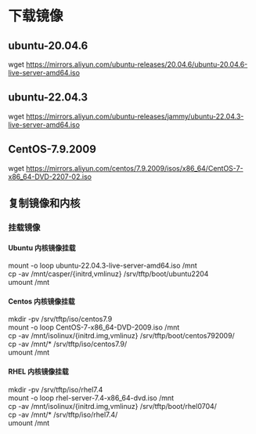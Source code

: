 # 下载镜像

## ubuntu-20.04.6
wget https://mirrors.aliyun.com/ubuntu-releases/20.04.6/ubuntu-20.04.6-live-server-amd64.iso

## ubuntu-22.04.3
wget https://mirrors.aliyun.com/ubuntu-releases/jammy/ubuntu-22.04.3-live-server-amd64.iso

## CentOS-7.9.2009
wget https://mirrors.aliyun.com/centos/7.9.2009/isos/x86_64/CentOS-7-x86_64-DVD-2207-02.iso

## 复制镜像和内核
### 挂载镜像
#### Ubuntu 内核镜像挂载
mount -o loop ubuntu-22.04.3-live-server-amd64.iso /mnt <br/>
cp -av /mnt/casper/{initrd,vmlinuz} /srv/tftp/boot/ubuntu2204 <br/>
umount /mnt <br/>

#### Centos 内核镜像挂载 
mkdir -pv /srv/tftp/iso/centos7.9 <br/>
mount -o loop CentOS-7-x86_64-DVD-2009.iso /mnt <br/>
cp -av /mnt/isolinux/{initrd.img,vmlinuz} /srv/tftp/boot/centos792009/ <br/>
cp -av /mnt/* /srv/tftp/iso/centos7.9/ <br/>
umount /mnt <br/>

#### RHEL 内核镜像挂载
mkdir -pv /srv/tftp/iso/rhel7.4 <br/>
mount -o loop rhel-server-7.4-x86_64-dvd.iso /mnt <br/>
cp -av /mnt/isolinux/{initrd.img,vmlinuz} /srv/tftp/boot/rhel0704/ <br/>
cp -av /mnt/* /srv/tftp/iso/rhel7.4/ <br/>
umount /mnt <br/>
